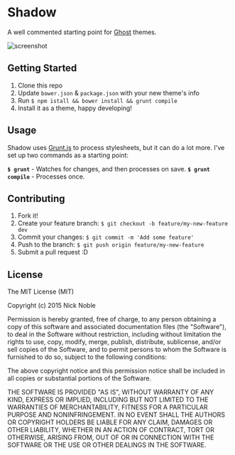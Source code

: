 # Shadow

A well commented starting point for [Ghost](http://ghost.org) themes.

![screenshot](https://cloud.githubusercontent.com/assets/4031679/6839172/09e18aae-d33b-11e4-9aa8-b95730344749.png)

## Getting Started

1. Clone this repo
1. Update `bower.json` & `package.json` with your new theme's info
1. Run `$ npm istall && bower install && grunt compile`
1. Install it as a theme, happy developing!

## Usage

Shadow uses [Grunt.js](http://gruntjs.com/) to process stylesheets, but it can do a lot more. I've set up two commands as a starting point:

**`$ grunt`** - Watches for changes, and then processes on save.
**`$ grunt compile`** - Processes once.

## Contributing

1. Fork it!
1. Create your feature branch: `$ git checkout -b feature/my-new-feature dev`
1. Commit your changes: `$ git commit -m 'Add some feature'`
1. Push to the branch: `$ git push origin feature/my-new-feature`
1. Submit a pull request :D

## License

The MIT License (MIT)

Copyright (c) 2015 Nick Noble

Permission is hereby granted, free of charge, to any person obtaining a copy
of this software and associated documentation files (the "Software"), to deal
in the Software without restriction, including without limitation the rights
to use, copy, modify, merge, publish, distribute, sublicense, and/or sell
copies of the Software, and to permit persons to whom the Software is
furnished to do so, subject to the following conditions:

The above copyright notice and this permission notice shall be included in all
copies or substantial portions of the Software.

THE SOFTWARE IS PROVIDED "AS IS", WITHOUT WARRANTY OF ANY KIND, EXPRESS OR
IMPLIED, INCLUDING BUT NOT LIMITED TO THE WARRANTIES OF MERCHANTABILITY,
FITNESS FOR A PARTICULAR PURPOSE AND NONINFRINGEMENT. IN NO EVENT SHALL THE
AUTHORS OR COPYRIGHT HOLDERS BE LIABLE FOR ANY CLAIM, DAMAGES OR OTHER
LIABILITY, WHETHER IN AN ACTION OF CONTRACT, TORT OR OTHERWISE, ARISING FROM,
OUT OF OR IN CONNECTION WITH THE SOFTWARE OR THE USE OR OTHER DEALINGS IN THE
SOFTWARE.
